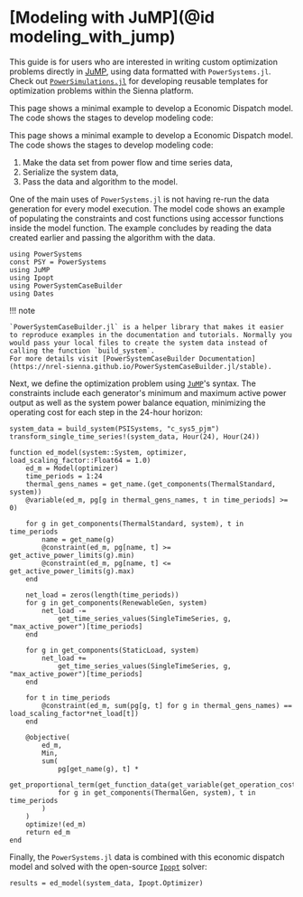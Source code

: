 # [Modeling with JuMP](@id modeling_with_jump)

This guide is for users who are interested in writing custom optimization problems directly in [JuMP](https://jump.dev/JuMP.jl/stable/), using data formatted with `PowerSystems.jl`. Check out [`PowerSimulations.jl`](https://nrel-sienna.github.io/PowerSimulations.jl/stable/) for developing reusable templates for optimization problems within the Sienna platform.

This page shows a minimal example to develop a Economic Dispatch model. The code shows the stages to develop modeling code:

This page shows a minimal example to develop a Economic Dispatch model. The code shows the stages to develop modeling code:

 1. Make the data set from power flow and time series data,
 2. Serialize the system data,
 3. Pass the data and algorithm to the model.

One of the main uses of `PowerSystems.jl` is not having re-run the data generation for every model execution. The model code shows an example of populating the constraints and cost functions using accessor functions inside the model function. The example concludes by reading the data created earlier and passing the algorithm with the data.

```@repl using_jump
using PowerSystems
const PSY = PowerSystems
using JuMP
using Ipopt
using PowerSystemCaseBuilder
using Dates
```

!!! note

    `PowerSystemCaseBuilder.jl` is a helper library that makes it easier to reproduce examples in the documentation and tutorials. Normally you would pass your local files to create the system data instead of calling the function `build_system`.
    For more details visit [PowerSystemCaseBuilder Documentation](https://nrel-sienna.github.io/PowerSystemCaseBuilder.jl/stable).

Next, we define the optimization problem using [`JuMP`](https://jump.dev/JuMP.jl/stable/)'s syntax.
The constraints include each generator's minimum and maximum active power output as well as the system power balance equation, minimizing the operating cost for each step in the 24-hour horizon:

```@repl using_jump
system_data = build_system(PSISystems, "c_sys5_pjm")
transform_single_time_series!(system_data, Hour(24), Hour(24))

function ed_model(system::System, optimizer, load_scaling_factor::Float64 = 1.0)
    ed_m = Model(optimizer)
    time_periods = 1:24
    thermal_gens_names = get_name.(get_components(ThermalStandard, system))
    @variable(ed_m, pg[g in thermal_gens_names, t in time_periods] >= 0)

    for g in get_components(ThermalStandard, system), t in time_periods
        name = get_name(g)
        @constraint(ed_m, pg[name, t] >= get_active_power_limits(g).min)
        @constraint(ed_m, pg[name, t] <= get_active_power_limits(g).max)
    end

    net_load = zeros(length(time_periods))
    for g in get_components(RenewableGen, system)
        net_load -=
            get_time_series_values(SingleTimeSeries, g, "max_active_power")[time_periods]
    end

    for g in get_components(StaticLoad, system)
        net_load +=
            get_time_series_values(SingleTimeSeries, g, "max_active_power")[time_periods]
    end

    for t in time_periods
        @constraint(ed_m, sum(pg[g, t] for g in thermal_gens_names) == load_scaling_factor*net_load[t])
    end

    @objective(
        ed_m,
        Min,
        sum(
            pg[get_name(g), t] *
            get_proportional_term(get_function_data(get_variable(get_operation_cost(g))))
            for g in get_components(ThermalGen, system), t in time_periods
        )
    )
    optimize!(ed_m)
    return ed_m
end
```

Finally, the `PowerSystems.jl` data is combined with this economic dispatch model and solved with the open-source [`Ipopt`](https://github.com/jump-dev/Ipopt.jl) solver:

```@repl using_jump
results = ed_model(system_data, Ipopt.Optimizer)
```
